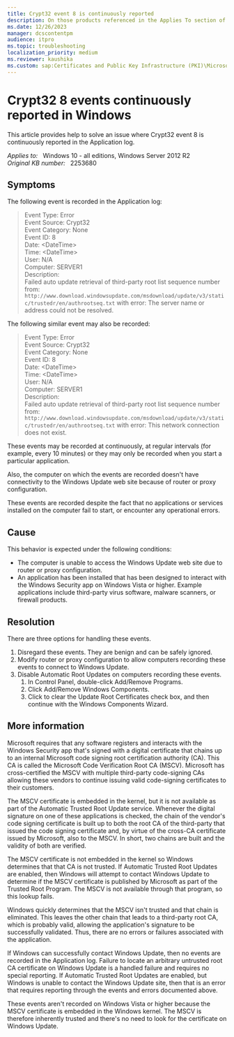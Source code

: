 ```yaml
---
title: Crypt32 event 8 is continuously reported
description: On those products referenced in the Applies To section of this article, Crypt32 event ID 8 may be continuously recorded in the Application event log. This occurs because Windows is attempting to verify the digital signature of third-party security software that has been designed to meet the requirements for integrating with the Windows Security app introduced in Windows Vista. This behavior is expected, and can be ignored.
ms.date: 12/26/2023
manager: dcscontentpm
audience: itpro
ms.topic: troubleshooting
localization_priority: medium
ms.reviewer: kaushika
ms.custom: sap:Certificates and Public Key Infrastructure (PKI)\Microsoft Trusted Root Certificate Program, csstroubleshoot
---
```

# Crypt32 8 events continuously reported in Windows

This article provides help to solve an issue where Crypt32 event 8 is continuously reported in the Application log.

_Applies to:_ &nbsp; Windows 10 - all editions, Windows Server 2012 R2  
_Original KB number:_ &nbsp; 2253680

## Symptoms

The following event is recorded in the Application log:

> Event Type: Error  
Event Source: Crypt32  
Event Category: None  
Event ID: 8  
Date: \<DateTime>  
Time: \<DateTime>  
User: N/A  
Computer: SERVER1  
Description:  
Failed auto update retrieval of third-party root list sequence number from: `http://www.download.windowsupdate.com/msdownload/update/v3/static/trustedr/en/authrootseq.txt` with error: The server name or address could not be resolved.  

The following similar event may also be recorded:

> Event Type: Error  
Event Source: Crypt32  
Event Category: None  
Event ID: 8  
Date: \<DateTime>  
Time: \<DateTime>  
User: N/A  
Computer: SERVER1  
Description:  
Failed auto update retrieval of third-party root list sequence number from: `http://www.download.windowsupdate.com/msdownload/update/v3/static/trustedr/en/authrootseq.txt` with error: This network connection does not exist.  

These events may be recorded at continuously, at regular intervals (for example, every 10 minutes) or they may only be recorded when you start a particular application.

Also, the computer on which the events are recorded doesn't have connectivity to the Windows Update web site because of router or proxy configuration.

These events are recorded despite the fact that no applications or services installed on the computer fail to start, or encounter any operational errors.

## Cause

This behavior is expected under the following conditions:

- The computer is unable to access the Windows Update web site due to router or proxy configuration.
- An application has been installed that has been designed to interact with the Windows Security app on Windows Vista or higher. Example applications include third-party virus software, malware scanners, or firewall products.

## Resolution

There are three options for handling these events.

1. Disregard these events. They are benign and can be safely ignored.
2. Modify router or proxy configuration to allow computers recording these events to connect to Windows Update.
3. Disable Automatic Root Updates on computers recording these events. 
   1. In Control Panel, double-click Add/Remove Programs.
   2. Click Add/Remove Windows Components.
   3. Click to clear the Update Root Certificates check box, and then continue with the Windows Components Wizard.

## More information

Microsoft requires that any software registers and interacts with the Windows Security app that's signed with a digital certificate that chains up to an internal Microsoft code signing root certification authority (CA). This CA is called the Microsoft Code Verification Root CA (MSCV). Microsoft has cross-certified the MSCV with multiple third-party code-signing CAs allowing these vendors to continue issuing valid code-signing certificates to their customers.

The MSCV certificate is embedded in the kernel, but it is not available as part of the Automatic Trusted Root Update service. Whenever the digital signature on one of these applications is checked, the chain of the vendor's code signing certificate is built up to both the root CA of the third-party that issued the code signing certificate and, by virtue of the cross-CA certificate issued by Microsoft, also to the MSCV. In short, two chains are built and the validity of both are verified.

The MSCV certificate is not embedded in the kernel so Windows determines that that CA is not trusted. If Automatic Trusted Root Updates are enabled, then Windows will attempt to contact Windows Update to determine if the MSCV certificate is published by Microsoft as part of the Trusted Root Program. The MSCV is not available through that program, so this lookup fails.

Windows quickly determines that the MSCV isn't trusted and that chain is eliminated. This leaves the other chain that leads to a third-party root CA, which is probably valid, allowing the application's signature to be successfully validated. Thus, there are no errors or failures associated with the application.

If Windows can successfully contact Windows Update, then no events are recorded in the Application log. Failure to locate an arbitrary untrusted root CA certificate on Windows Update is a handled failure and requires no special reporting. If Automatic Trusted Root Updates are enabled, but Windows is unable to contact the Windows Update site, then that is an error that requires reporting through the events and errors documented above.

These events aren't recorded on Windows Vista or higher because the MSCV certificate is embedded in the Windows kernel. The MSCV is therefore inherently trusted and there's no need to look for the certificate on Windows Update.

